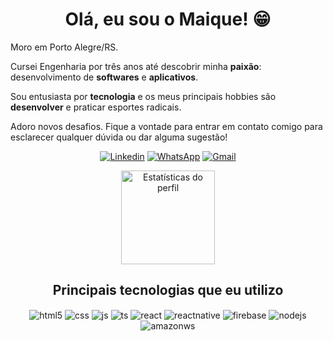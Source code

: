 
<h1 align="center">Olá, eu sou o Maique! 😁</h1>
<p>Moro em Porto Alegre/RS.

Cursei Engenharia por três anos até descobrir minha **paixão**: desenvolvimento de **softwares** e **aplicativos**. </p>

Sou entusiasta por **tecnologia** e os meus principais hobbies são **desenvolver** e praticar esportes radicais.

Adoro novos desafios. Fique a vontade para entrar em contato comigo para esclarecer qualquer dúvida ou dar alguma sugestão! 


<div align="center">
  
[![Linkedin](https://img.shields.io/badge/LinkedIn-0077B5?style=for-the-badge&logo=linkedin&logoColor=white)](https://www.linkedin.com/in/maique-doglas-moraes-da-silva-387735211/)
[![WhatsApp](https://img.shields.io/badge/WhatsApp-25D366?style=for-the-badge&logo=whatsapp&logoColor=white)](https://api.whatsapp.com/send?phone=5551983518820&text=Ol%C3%A1%20Maique!%20Vim%20do%20seu%20perfil%20do%20GitHub.)
[![Gmail](https://camo.githubusercontent.com/d2943ffbe7f2fdcb129e0ba1a50001284494cd25190500f379699fb299b27b50/68747470733a2f2f696d672e736869656c64732e696f2f62616467652f2d476d61696c2d4646303030303f7374796c653d666f722d7468652d6261646765266c6162656c436f6c6f723d464630303030266c6f676f3d676d61696c266c6f676f436f6c6f723d7768697465)](mailto:maiqued.18@gmail.com)
</div>
  
<div align="center">
  <img src="https://github-readme-streak-stats.herokuapp.com/?user=cybermaique&" height="150" alt="Estatísticas do perfil"  />
</div>

  <h2 align="center"> Principais tecnologias que eu utilizo</h2>

<div style="display: inline_block" align="center">
  <img align="center" alt="html5" src="https://img.shields.io/badge/HTML5-E34F26?style=for-the-badge&logo=html5&logoColor=white" />
  <img align="center" alt="css" src="https://img.shields.io/badge/CSS3-1572B6?style=for-the-badge&logo=css3&logoColor=white" />
  <img align="center" alt="js" src="https://img.shields.io/badge/JavaScript-F7DF1E?style=for-the-badge&logo=javascript&logoColor=black" />
  <img align="center" alt="ts" src="https://img.shields.io/badge/TypeScript-007ACC?style=for-the-badge&logo=typescript&logoColor=white" />
  <img align="center" alt="react" src="https://img.shields.io/badge/React-20232A?style=for-the-badge&logo=react&logoColor=61DAFB" />
  <img align="center" alt="reactnative" src="https://img.shields.io/badge/React_Native-20232A?style=for-the-badge&logo=react&logoColor=61DAFB" />
  <img align="center" alt="firebase" src="https://camo.githubusercontent.com/bac5c7f45fe7c116b5f8c9d61c4611b31f635301a841bf8dcf1b89b8fcfa4824/68747470733a2f2f696d672e736869656c64732e696f2f62616467652f66697265626173652d6666636132383f7374796c653d666f722d7468652d6261646765266c6f676f3d6669726562617365266c6f676f436f6c6f723d626c61636b" />
  <img align="center" alt="nodejs" src="https://img.shields.io/badge/Node.js-43853D?style=for-the-badge&logo=node.js&logoColor=white" />
  <img align="center" alt="amazonws" src="https://img.shields.io/badge/Amazon_AWS-232F3E?style=for-the-badge&logo=amazon-aws&logoColor=white" />
    

</div><br/>
